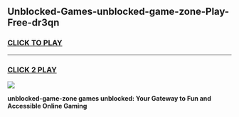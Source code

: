 
## Unblocked-Games-unblocked-game-zone-Play-Free-dr3qn
<h3>
<a href="https://premium76.site?title=unblocked-game-zone&ref=21A">CLICK TO PLAY</a></h3>
<hr>

<h3>
<a href="https://premium76.site?title=unblocked-game-zone&ref=21A">CLICK 2 PLAY</a>
  
</h3>

<a href="https://premium76.site?title=unblocked-game-zone&ref=21A"><img src="https://clearcache.store/games.png"></a>


**unblocked-game-zone games unblocked: Your Gateway to Fun and Accessible Online Gaming**
